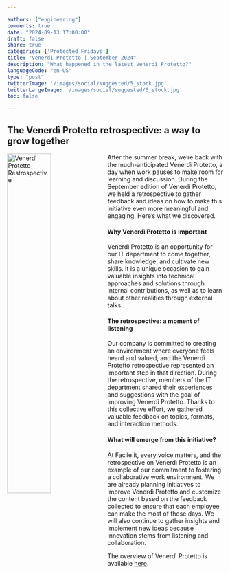 ```yaml
---

authors: ["engineering"]
comments: true
date: "2024-09-13 17:00:00"
draft: false
share: true
categories: ['Protected Fridays']
title: "Venerdì Protetto | September 2024"
description: "What happened in the latest Venerdì Protetto?"
languageCode: "en-US"
type: "post"
twitterImage: '/images/social/suggested/5_stock.jpg'
twitterLargeImage: '/images/social/suggested/5_stock.jpg'
toc: false

---
```


## The Venerdì Protetto retrospective: a way to grow together

<a href="images/social/suggested/6_stock.jpg?raw=true" target="_blank"> 
<img align="left" style="width:45%; margin-right: 0.5em" src=/images/social/suggested/6_stock.jpg?raw=true" alt="Venerdì Protetto Restrospective" title="Venerdì Protetto Restrospective" /> 
</a>

After the summer break, we’re back with the much-anticipated Venerdì Protetto, a day when work pauses to make room for learning and discussion. During the September edition of Venerdì Protetto, we held a retrospective to gather feedback and ideas on how to make this initiative even more meaningful and engaging. Here’s what we discovered. 


#### Why Venerdì Protetto is important

Venerdì Protetto is an opportunity for our IT department to come together, share knowledge, and cultivate new skills. It is a unique occasion to gain valuable insights into technical approaches and solutions through internal contributions, as well as to learn about other realities through external talks.


#### The retrospective: a moment of listening

Our company is committed to creating an environment where everyone feels heard and valued, and the Venerdì Protetto retrospective represented an important step in that direction. During the retrospective, members of the IT department shared their experiences and suggestions with the goal of improving Venerdì Protetto. Thanks to this collective effort, we gathered valuable feedback on topics, formats, and interaction methods.


#### What will emerge from this initiative?

At Facile.it, every voice matters, and the retrospective on Venerdì Protetto is an example of our commitment to fostering a collaborative work environment. We are already planning initiatives to improve Venerdì Protetto and customize the content based on the feedback collected to ensure that each employee can make the most of these days. We will also continue to gather insights and implement new ideas because innovation stems from listening and collaboration.

The overview of Venerdì Protetto is available [here](https://engineering.facile.it/blog/eng/v-protetto/).


<script type="application/ld+json">
{ 
    "@context": "https://schema.org",
    "genre":["SEO","JSON-LD"],
    "@type": "BlogPosting",
    "headline": "Venerdì Protetto | September 2024",
    "keywords": ["Retrospective"],
    "wordcount": "260",
    "publisher": {
        "@type": "Organization",
        "name": "Facile.it Engineering",
        "url": "https://engineering.facile.it/",
        "logo": {
            "@type": "ImageObject",
            "url": "https://engineering.facile.it/images/logo_engineering.png",
            "width":"1057",
            "height":"244"
        }
    },
    "url": "https://engineering.facile.it/blog/eng/v-protetto9-6-2023/",
    "image": "https://engineering.facile.it/images/social/social-preview.png",
    "datePublished": "2024-09-18",
    "dateCreated": "2024-09-18",
    "dateModified": "2024-09-18",
    "inLanguage": "en-US",
    "isFamilyFriendly": "true",
    "description": "About the latest Venerdì Protetto held on September 13th",
    "articleBody": "After the summer break, we’re back with the much-anticipated Venerdì Protetto, a day when work pauses to make room for learning and discussion. During the September edition of Venerdì Protetto, we held a retrospective to gather feedback and ideas on how to make this initiative even more meaningful and engaging. Here’s what we discovered. Why Venerdì Protetto is important Venerdì Protetto is an opportunity for our IT department to come together, share knowledge, and cultivate new skills. It is a unique occasion to gain valuable insights into technical approaches and solutions through internal contributions, as well as to learn about other realities through external talks. The retrospective: a moment of listening Our company is committed to creating an environment where everyone feels heard and valued, and the Venerdì Protetto retrospective represented an important step in that direction. During the retrospective, members of the IT department shared their experiences and suggestions with the goal of improving Venerdì Protetto. Thanks to this collective effort, we gathered valuable feedback on topics, formats, and interaction methods. What will emerge from this initiative? At Facile.it, every voice matters, and the retrospective on Venerdì Protetto is an example of our commitment to fostering a collaborative work environment. We are already planning initiatives to improve Venerdì Protetto and customize the content based on the feedback collected to ensure that each employee can make the most of these days. We will also continue to gather insights and implement new ideas because innovation stems from listening and collaboration.",
    "author": {
        "@type": "Person",
        "name": "Ana",
        "url": "https://www.linkedin.com/in/ana-radujko"
    }
}
</script>